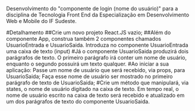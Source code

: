 Desenvolvimento do "componente de login (nome do usuário)" para a disciplina de Tecnologia Front End da Especialização em Desenvolvimento Web e Mobile do IF Sudeste.

#Detalhamento
##Crie um novo projeto React.JS vazio;
##Além do componente App, construa também 2 componentes chamados UsuarioEntrada e UsuarioSaida.
Introduza no componente UsuarioEntrada uma caixa de texto (input) 
#Já o componente UsuarioSaida produzirá dois parágrafos de texto. O primeiro parágrafo irá conter um nome de usuário, enquanto o segundo possuirá um texto qualquer.
#Ao iniciar a sua aplicação:
Passe um nome de usuário que será recebido, via props, para UsuarioSaida;
Faça esse nome de usuário ser mostrado no primeiro parágrafo de texto de UsuarioSaida;
#Crie um método que manipulará, via states, o nome de usuário digitado na caixa de texto. Em tempo real, o nome de usuário escrito na caixa de texto será recebido e atualizado em um dos parágrafos de texto do componente UsuarioSaida.
